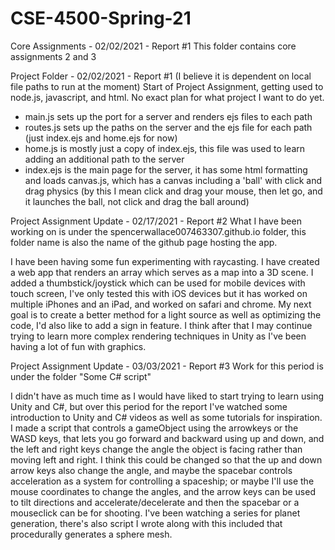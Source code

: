 # CSE-4500-Spring-21
Core Assignments - 02/02/2021 - Report #1
This folder contains core assignments 2 and 3

Project Folder - 02/02/2021 - Report #1
(I believe it is dependent on local file paths to run at the moment)
Start of Project Assignment, getting used to  node.js, javascript, and html. No exact plan for what project I want to do yet. 
- main.js sets up the port for a server and renders ejs files to each path
- routes.js sets up the paths on the server and the ejs file for each path (just index.ejs and home.ejs for now)
- home.js is mostly just a copy of index.ejs, this file was used to learn adding an additional path to the server
- index.ejs is the main page for the server, it has some html formatting and loads canvas.js, which has a canvas including a 'ball'
with click and drag physics (by this I mean click and drag your mouse, then let go, and it launches the ball, not click and drag the ball around)

Project Assignment Update - 02/17/2021 - Report #2
What I have been working on is under the spencerwallace007463307.github.io folder, this folder name is also the name of the github page hosting the app.

I have been having some fun experimenting with raycasting. I have created a web app that renders an array which serves as a map into a 3D scene.
I added a thumbstick/joystick which can be used for mobile devices with touch screen, I've only tested this with iOS devices but it has worked
on multiple iPhones and an iPad, and worked on safari and chrome. My next goal is to create a better method for a light source as well as
optimizing the code, I'd also like to add a sign in feature. I think after that I may continue trying to learn more complex rendering techniques
in Unity as I've been having a lot of fun with graphics. 

Project Assignment Update - 03/03/2021 - Report #3
Work for this period is under the folder "Some C# script"

I didn't have as much time as I would have liked to start trying to learn using Unity and C#, but over this period for the report I've watched some introduction to Unity and C# videos as well as some tutorials for inspiration. I made a script that controls a gameObject using the arrowkeys or the WASD keys, that lets you go forward and backward using up and down, and the left and right keys change the angle the object is facing rather than moving left and right. I think this could be changed so that the up and down arrow keys also change the angle, and maybe the spacebar controls acceleration as a system for controlling a spaceship; or maybe I'll use the mouse coordinates to change the angles, and the arrow keys can be used to tilt directions and accelerate/decelerate and then the spacebar or a mouseclick can be for shooting. I've been watching a series for planet generation, there's also script I wrote along with this included that procedurally generates a sphere mesh.
